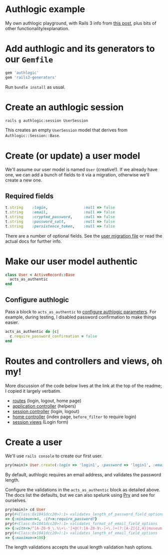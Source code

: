 # Authlogic example

My own authlogic playground, with Rails 3 info from [this post](http://www.dixis.com/?p=352), plus bits of other functionality/explanation.

# Add authlogic and its generators to our ```Gemfile```

```ruby
gem 'authlogic'
gem 'rails3-generators'
```

Run ```bundle install``` as usual.

# Create an authlogic session

```sh
rails g authlogic:session UserSession
```

This creates an empty ```UserSession``` model that derives from ```Authlogic::Session::Base```.

# Create (or update) a user model

We'll assume our user model is named ```User``` (creative!). If we already have one, we can add a bunch of fields to it via a migration, otherwise we'll create a new one. 

## Required fields

```ruby
t.string    :login,                :null => false
t.string    :email,                :null => false
t.string    :crypted_password,     :null => false
t.string    :password_salt,        :null => false
t.string    :persistence_token,    :null => false
```

There are a number of optional fields. See the [user migration file](https://github.com/davelnewton/auth_logic_example/blob/master/db/migrate/20110904214100_create_users.rb) or read the actual docs for further info.

# Make our user model authentic

```ruby
class User < ActiveRecord::Base
  acts_as_authentic
end
```

## Configure authlogic

Pass a block to ```acts_as_authentic``` to [configure authlogic parameters](http://rdoc.info/github/binarylogic/authlogic/master/Authlogic/ActsAsAuthentic/Password/Config). For example, during testing, I disabled password confirmation to make things easier.

```ruby
acts_as_authentic do |c|
  c.require_password_confirmation = false
end
```

# Routes and controllers and views, oh my!

More discussion of the code below lives at the link at the top of the readme; I copied it largely verbatim.

* [routes](https://raw.github.com/davelnewton/auth_logic_example/master/config/routes.rb) (login, logout, home page)
* [application controller](https://github.com/davelnewton/auth_logic_example/blob/master/app/controllers/application_controller.rb) (helpers)
* [session controller](https://github.com/davelnewton/auth_logic_example/blob/master/app/controllers/user_sessions_controller.rb) (login, logout)
* [home controller](https://github.com/davelnewton/auth_logic_example/blob/master/app/controllers/home_controller.rb) (index page, ```before_filter``` to require login)
* [session views](https://github.com/davelnewton/auth_logic_example/tree/master/app/views/user_sessions) (Login form)

# Create a user

We'll use ```rails console``` to create our first user.

```ruby
pry(main)> User.create(:login => 'login1', :password => 'login1', :email => 'foo@bar.baz').save!
```

By default, authlogic requires an email address, and validates the password length.

Configure the validations in the ```acts_as_authentic``` block as detailed above. The docs list the defaults, but we can also spelunk using [Pry](https://github.com/pry/pry) and see for ourselves.

```ruby
pry(main)> cd User
pry(#<Class:0x1041dcc20>):1> validates_length_of_password_field_options
=> {:minimum=>4, :if=>:require_password?}
pry(#<Class:0x1041dcc20>):1> validates_format_of_email_field_options
=> {:with=>/^[A-Z0-9_\.%\+\-']+@(?:[A-Z0-9\-]+\.)+(?:[A-Z]{2,4}|museum|travel)$/i, :message=>"should look like an email address."}
pry(#<Class:0x1041dcc20>):1> validates_length_of_email_field_options
=> {:maximum=>100}
```

The length validations accepts the usual length validation hash options.

